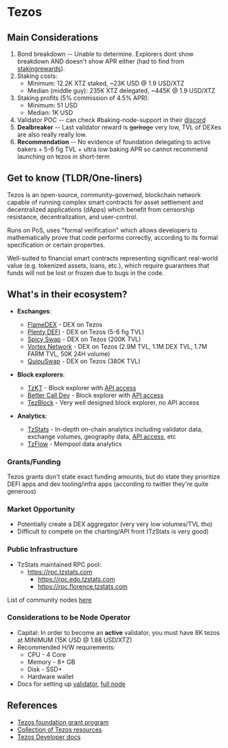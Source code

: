 # Tezos

## Main Considerations

1. Bond breakdown -- Unable to determine. Explorers dont show breakdown AND doesn't show APR either (had to find from [stakingrewards](https://www.stakingrewards.com/earn/tezos/)).
2. Staking costs:
   - Minimum: 12.2K XTZ staked, ~23K USD @ 1.9 USD/XTZ
   - Median (middle guy): 235K XTZ delegated, ~445K @ 1.9 USD/XTZ
3. Staking profits (5% commission of 4.5% APR):
   - Minimum: 51 USD
   - Median: 1K USD
4. Validator POC -- can check #baking-node-support in their [discord](https://discord.com/invite/udZwhQn)
5. **Dealbreaker** -- Last validator reward is ~~garbage~~ very low, TVL of DEXes are also really really low.
6. **Recommendation** -- No evidence of foundation delegating to active bakers + 5-6 fig TVL + ultra low baking APR so cannot recommend launching on tezos in short-term

## Get to know (TLDR/One-liners)

Tezos is an open-source, community-governed, blockchain network capable of running complex smart contracts for asset settlement and decentralized applications (dApps) which benefit from censorship resistance, decentralization, and user-control.

Runs on PoS, uses "formal verification" which allows developers to mathematically prove that code performs correctly, according to its formal specification or certain properties.

Well-suited to financial smart contracts representing significant real-world value (e.g. tokenized assets, loans, etc.), which require guarantees that funds will not be lost or frozen due to bugs in the code.

## What's in their ecosystem?

- **Exchanges**:

  - [FlameDEX](https://app.flamedex.io/) - DEX on Tezos
  - [Plenty DEFI](https://www.plentydefi.com/farms) - DEX on Tezos (5-6 fig TVL)
  - [Spicy Swap](https://spicyswap.xyz/#/) - DEX on Tezos (200K TVL)
  - [Vortex Network](https://app.vortex.network/) - DEX on Tezos (2.9M TVL, 1.1M DEX TVL, 1.7M FARM TVL, 50K 24H volume)
  - [QuipuSwap](https://quipuswap.com/farming) - DEX on Tezos (380K TVL)

- **Block explorers**:

  - [TzKT](https://tzkt.io/) - Block explorer with [API access](https://api.tzkt.io/)
  - [Better Call Dev](https://better-call.dev/) - Block explorer with [API access](https://better-call.dev/docs)
  - [TezBlock](https://tezblock.io/) - Very well designed block explorer, no API access

- **Analytics**:
  - [TzStats](https://tzstats.com/) - In-depth on-chain analytics including validator data, exchange volumes, geography data, [API access](https://tzstats.com/docs/api), etc
  - [TzFlow](https://tzflow.com/) - Mempool data analytics

### Grants/Funding

Tezos grants don't state exact funding amounts, but do state they prioritize DEFI apps and dev tooling/infra apps (according to twitter they're quite generous)

### Market Opportunity

- Potentially create a DEX aggregator (very very low volumes/TVL tho)
- Difficult to compete on the charting/API front (TzStats is very good)

### Public Infrastructure

- TzStats maintained RPC pool:
  - https://rpc.tzstats.com
    - https://rpc.edo.tzstats.com
    - https://rpc.florence.tzstats.com

List of community nodes [here](https://tezostaquito.io/docs/rpc_nodes/)

### Considerations to be Node Operator

- Capital: In order to become an **active** validator, you must have 8K tezos at MINIMUM (15K USD @ 1.88 USD/XTZ)
- Recommended H/W requirements:
  - CPU - 4 Core
  - Memory - 8+ GB
  - Disk - SSD+
  - Hardware wallet
- Docs for setting up [validator](https://wiki.tezosagora.org/use/baking/setting-up-a-secure-baker), [full node](https://opentezos.com/deploy-a-node)

## References

- [Tezos foundation grant program](https://tezos.foundation/grants/)
- [Collection of Tezos resources](http://104.248.0.185/lib/awesome-tezos)
- [Tezos Developer docs](https://opentezos.com/)

